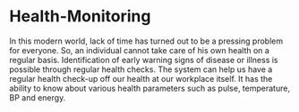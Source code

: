 # Health-Monitoring
In this modern world, lack of time has turned out to be a pressing problem for everyone. So, an individual cannot take care of his own health on a regular basis. Identification of early warning signs of disease or illness is possible through regular health checks. The system can help us have a regular health check-up off our health at our workplace itself. It has the ability to know about various health parameters such as pulse, temperature, BP and energy.
